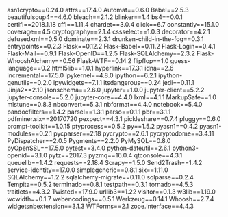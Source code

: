 asn1crypto==0.24.0
attrs==17.4.0
Automat==0.6.0
Babel==2.5.3
beautifulsoup4==4.6.0
bleach==2.1.2
blinker==1.4
bs4==0.0.1
certifi==2018.1.18
cffi==1.11.4
chardet==3.0.4
click==6.7
constantly==15.1.0
coverage==4.5
cryptography==2.1.4
cssselect==1.0.3
decorator==4.2.1
defusedxml==0.5.0
dominate==2.3.1
drunken-child-in-the-fog==0.3.1
entrypoints==0.2.3
Flask==0.12.2
Flask-Babel==0.11.2
Flask-Login==0.4.1
Flask-Mail==0.9.1
Flask-OpenID==1.2.5
Flask-SQLAlchemy==2.3.2
Flask-WhooshAlchemy==0.56
Flask-WTF==0.14.2
flipflop==1.0
guess-language==0.2
html5lib==1.0.1
hyperlink==17.3.1
idna==2.6
incremental==17.5.0
ipykernel==4.8.0
ipython==6.2.1
ipython-genutils==0.2.0
ipywidgets==7.1.1
itsdangerous==0.24
jedi==0.11.1
Jinja2==2.10
jsonschema==2.6.0
jupyter==1.0.0
jupyter-client==5.2.2
jupyter-console==5.2.0
jupyter-core==4.4.0
lxml==4.1.1
MarkupSafe==1.0
mistune==0.8.3
nbconvert==5.3.1
nbformat==4.4.0
notebook==5.4.0
pandocfilters==1.4.2
parsel==1.3.1
parso==0.1.1
pbr==3.1.1
pdfminer.six==20170720
pexpect==4.3.1
pickleshare==0.7.4
pluggy==0.6.0
prompt-toolkit==1.0.15
ptyprocess==0.5.2
py==1.5.2
pyasn1==0.4.2
pyasn1-modules==0.2.1
pycparser==2.18
pycrypto==2.6.1
pycryptodome==3.4.11
PyDispatcher==2.0.5
Pygments==2.2.0
PyMySQL==0.8.0
pyOpenSSL==17.5.0
pytest==3.4.0
python-dateutil==2.6.1
python3-openid==3.1.0
pytz==2017.3
pyzmq==16.0.4
qtconsole==4.3.1
queuelib==1.4.2
requests==2.18.4
Scrapy==1.5.0
Send2Trash==1.4.2
service-identity==17.0.0
simplegeneric==0.8.1
six==1.11.0
SQLAlchemy==1.2.2
sqlalchemy-migrate==0.11.0
sqlparse==0.2.4
Tempita==0.5.2
terminado==0.8.1
testpath==0.3.1
tornado==4.5.3
traitlets==4.3.2
Twisted==17.9.0
urllib3==1.22
visitor==0.1.3
w3lib==1.19.0
wcwidth==0.1.7
webencodings==0.5.1
Werkzeug==0.14.1
Whoosh==2.7.4
widgetsnbextension==3.1.3
WTForms==2.1
zope.interface==4.4.3
